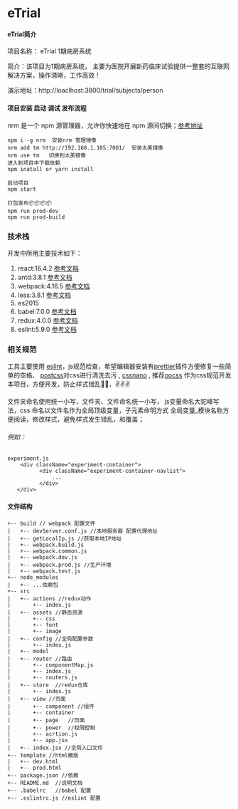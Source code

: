 # eTrial

#### eTrial简介

项目名称： eTrial 1期病房系统

简介：该项目为1期病房系统，  主要为医院开展新药临床试验提供一整套的互联网解决方案，操作清晰，工作高效！

演示地址：http://loaclhost:3800/trial/subjects/person

#### 项目安装 启动 调试 发布流程
nrm 是一个 npm 源管理器，允许你快速地在 npm 源间切换；[参考地址](https://github.com/Pana/nrm)
```code
npm i -g nrm  安装nrm 管理镜像
nrm add tm http://192.168.1.185:7001/  安装太美镜像
nrm use tm   切换到太美镜像
进入到项目中下载依赖
npm inatall or yarn install

启动项目
npm start

打包发布📦📦📦📦
npm run prod-dev
npm run prod-build

```



### 技术栈
开发中所用主要技术如下：

1. react:16.4.2 [参考文档](https://reactjs.org/)
2. antd:3.8.1 [参考文档](https://ant.design)
3. webpack:4.16.5 [参考文档](https://webpack.js.org/)
4. less:3.8.1 [参考文档](http://lesscss.org/)
5. es2015
6. babel:7.0.0 [参考文档](https://babeljs.io/)
8. redux:4.0.0 [参考文档](https://redux.js.org/)
9. eslint:5.9.0 [参考文档](https://eslint.org/)

### 相关规范

工具主要使用 [eslint](https://eslint.org/)，js规范检查，希望编辑器安装有[prettier](https://prettier.io/)插件方便修复一些简单的空格、
[postcss](https://postcss.org/)对css进行清洗去污 , [cssnano](https://cssnano.co/) , 推荐[oocss](http://oocss.org/) 作为css规范开发本项目，方便开发，防止样式错乱🤪🤪，✌️✌️✌️

文件夹命名使用统一小写，文件夹、文件命名统一小写， js变量命名大驼峰写法，css 命名以文件名作为全局顶级变量，子元素命明方式 全局变量_模块名称方便阅读，修改样式，避免样式发生错乱，和覆盖；

###### 例如：

```code
experiment.js
    <div className="experiment-container">
          <div className="experiment-container-navlist">
              ...
          </div>
   </div>     
```

#### 文件结构
```
+-- build // webpack 配置文件
|   +-- devServer.conf.js //本地服务器 配置代理地址
|   +-- getLocalIp.js //获取本地IP地址
|   +-- webpack.build.js
|   +-- webpack.common.js
|   +-- webpack.dev.js
|   +-- webpack.prod.js //生产环境
|   +-- webpack.test.js
+-- node_modules
|   +-- ...依赖包
+-- src
|   +-- actions //redux动作
|       +-- index.js
|   +-- assets //静态资源
|       +-- css
|       +-- font
|       +-- image
|   +-- config //全局配置参数
|       +-- index.js
|   +-- model
|   +-- router //路由
|       +-- componentMap.js
|       +-- index.js
|       +-- routers.js
|   +-- store  //redux仓库
|       +-- index.js
|   +-- view //页面
|       +-- component //组件
|       +-- container 
|       +-- page   //页面
|       +-- power  //权限控制
|       +-- acrtion.js
|       +-- app.jsx
|   +-- index.jsx //全局入口文件
+-- template //html模版
|   +-- dev.html
|   +-- prod.html
+-- package.json //依赖
+-- README.md  //说明文档
+-- .babelrc   //babel 配置
+-- .eslintrc.js //eslint 配置
```
